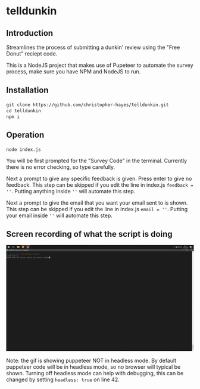 # telldunkin

## Introduction

Streamlines the process of submitting a dunkin' review using the "Free Donut" reciept code.

This is a NodeJS project that makes use of Pupeteer to automate the survey process, make sure you have NPM and NodeJS to run.

## Installation

    git clone https://github.com/christopher-hayes/telldunkin.git
    cd telldunkin
    npm i

## Operation

    node index.js

You will be first prompted for the "Survey Code" in the terminal. Currently there is no error checking, so type carefully.

Next a prompt to give any specific feedback is given. Press enter to give no feedback. This step can be skipped if you edit the line in index.js `feedback = ''`. Putting anything inside `''` will automate this step.

Next a prompt to give the email that you want your email sent to is shown. This step can be skipped if you edit the line in index.js `email = ''`. Putting your email inside `''` will automate this step.

## Screen recording of what the script is doing

<img src="https://github.com/Christopher-Hayes/telldunkin/raw/master/telldunkin.gif"
     alt="GIF screenshot of program running with browser visible"/>
     

Note: the gif is showing puppeteer NOT in headless mode. By default puppeteer code will be in headless mode, so no browser will typical be shown. Turning off headless mode can help with debugging, this can be changed by setting `headless: true` on line 42.
